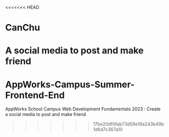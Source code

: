 <<<<<<< HEAD
# CanChu

A social media to post and make friend
=======
# AppWorks-Campus-Summer-Frontend-End
AppWorks School Campus Web Development Fundamentals 2023 : Create a social media to post and make friend
>>>>>>> 17be20df0fab73d59e19a243b49b1d6d7c367a10
